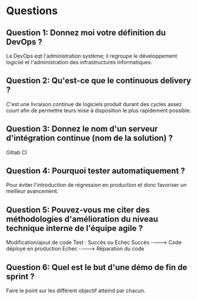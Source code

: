 # Questions

## Question 1: Donnez moi votre définition du DevOps ?
Le DevOps eqt l'administration système; il regroupe le développement logiciel et l'administration des infrastructures informatiques.
## Question 2: Qu'est-ce que le continuous delivery ?
C'est une livraison continue de logiciels produit durant des cycles assez court afin de permettre leurs mise à disposition le plus rapidement possible.
## Question 3: Donnez le nom d'un serveur d'intégration continue (nom de la solution) ?
Gitlab CI
## Question 4: Pourquoi tester automatiquement ?
Pour éviter l'introduction de régression en production et donc favoriser un meilleur avancement. 
## Question 5: Pouvez-vous me citer des méthodologies d'amélioration du niveau technique interne de l'équipe agile ?
Modification/ajout de code
Test : Succès ou Echec
Succès ----> Code déployé en production
Echec  ----> Réparation du code
## Question 6: Quel est le but d'une démo de fin de sprint ?
Faire le point sur les différent objectif atteind par chacun.
